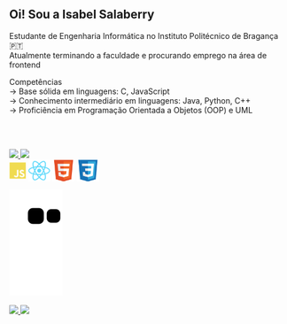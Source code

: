 ## Oi! Sou a Isabel Salaberry
Estudante de Engenharia Informática no Instituto Politécnico de Bragança 🇵🇹
<br/>Atualmente terminando a faculdade e procurando emprego na área de frontend

Competências
<br/>-> Base sólida em linguagens: C, JavaScript
<br/>-> Conhecimento intermediário em linguagens: Java, Python, C++
<br/>-> Proficiência em Programação Orientada a Objetos (OOP) e UML

<br/><br/>




<div>
  <a href="https://github.com/isalaberry">
    <img height="180em" src="https://github-readme-stats.vercel.app/api?username=isalaberry&show_icons=true&theme=material-palenight&include_all_commits=true&count_private=true"/>
    <img height="180em" src="https://github-readme-stats.vercel.app/api/top-langs/?username=isalaberry&layout=compact&langs_count=16&theme=material-palenight"/>
  </a>
</div>

<div style="display: inline_block">
  <img align="center" alt="Rafa-Js" height="30" src="https://raw.githubusercontent.com/devicons/devicon/master/icons/javascript/javascript-plain.svg">
  <img align="center" alt="Rafa-React" height="40" src="https://raw.githubusercontent.com/devicons/devicon/master/icons/react/react-original.svg">
  <img align="center" alt="Rafa-HTML" height="40" src="https://raw.githubusercontent.com/devicons/devicon/master/icons/html5/html5-original.svg">
  <img align="center" alt="Rafa-CSS" height="40" src="https://raw.githubusercontent.com/devicons/devicon/master/icons/css3/css3-original.svg">
</div>

  ![Snake animation](https://github.com//isalaberry/isalaberry/blob/output/github-contribution-grid-snake.svg)

  <a href="mailto:isabel.irigon01@gmail.com">
    <img src="https://img.shields.io/badge/-Gmail-%23333?style=for-the-badge&logo=gmail&logoColor=white" target="_blank">
  </a>
  <a href="https://www.linkedin.com/in/isabel-irigon-salaberry-b414671a4/" target="_blank">
    <img src="https://img.shields.io/badge/-LinkedIn-%230077B5?style=for-the-badge&logo=linkedin&logoColor=white" target="_blank">
  </a>
</div>


